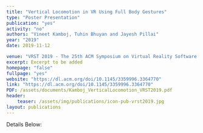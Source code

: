 ```yaml
---
title: "Vertical Locomotion in VR Using Full Body Gestures"
type: "Poster Presentation"
publication: "yes"
activity: "no"
authors: "Vineet Kamboj, Tuhin Bhuyan and Jayesh Pillai"
year: "2019"
date: 2019-11-12

venue: "VRST 2019 - The 25th ACM Symposium on Virtual Reality Software and Technology, Sydney, Australia"
excerpt: Excerpt to be added
homepage: "false"
fullpage: "yes"
website: "https://dl.acm.org/doi/10.1145/3359996.3364770"
link: "https://dl.acm.org/doi/10.1145/3359996.3364770"
PDF: /assets/documents/Kamboj_VerticalLocomotion_VRST2019.pdf
header:
    teaser: /assets/img/publications/icon-pub-vrst2019.jpg
layout: publications    
---
```


Details Below: